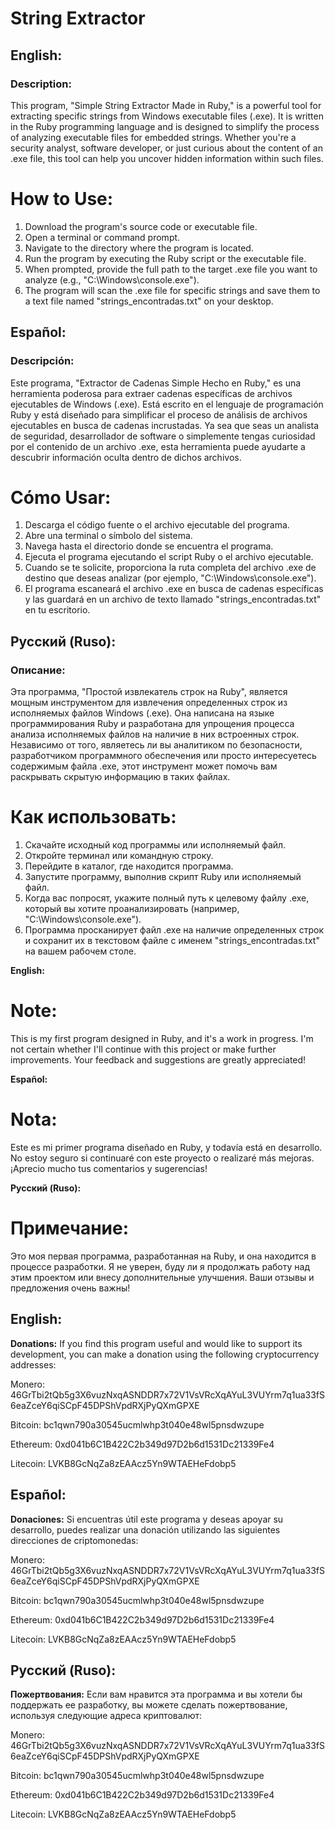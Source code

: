# String Extractor

## **English:**
### **Description:**
This program, "Simple String Extractor Made in Ruby," is a powerful tool for extracting specific strings from Windows executable files (.exe). It is written in the Ruby programming language and is designed to simplify the process of analyzing executable files for embedded strings. Whether you're a security analyst, software developer, or just curious about the content of an .exe file, this tool can help you uncover hidden information within such files.

# **How to Use:**
1. Download the program's source code or executable file.
2. Open a terminal or command prompt.
3. Navigate to the directory where the program is located.
4. Run the program by executing the Ruby script or the executable file.
5. When prompted, provide the full path to the target .exe file you want to analyze (e.g., "C:\Windows\console.exe").
6. The program will scan the .exe file for specific strings and save them to a text file named "strings_encontradas.txt" on your desktop.

## **Español:**
### **Descripción:**
Este programa, "Extractor de Cadenas Simple Hecho en Ruby," es una herramienta poderosa para extraer cadenas específicas de archivos ejecutables de Windows (.exe). Está escrito en el lenguaje de programación Ruby y está diseñado para simplificar el proceso de análisis de archivos ejecutables en busca de cadenas incrustadas. Ya sea que seas un analista de seguridad, desarrollador de software o simplemente tengas curiosidad por el contenido de un archivo .exe, esta herramienta puede ayudarte a descubrir información oculta dentro de dichos archivos.

# **Cómo Usar:**
1. Descarga el código fuente o el archivo ejecutable del programa.
2. Abre una terminal o símbolo del sistema.
3. Navega hasta el directorio donde se encuentra el programa.
4. Ejecuta el programa ejecutando el script Ruby o el archivo ejecutable.
5. Cuando se te solicite, proporciona la ruta completa del archivo .exe de destino que deseas analizar (por ejemplo, "C:\Windows\console.exe").
6. El programa escaneará el archivo .exe en busca de cadenas específicas y las guardará en un archivo de texto llamado "strings_encontradas.txt" en tu escritorio.

## **Русский (Ruso):**
### **Описание:**
Эта программа, "Простой извлекатель строк на Ruby", является мощным инструментом для извлечения определенных строк из исполняемых файлов Windows (.exe). Она написана на языке программирования Ruby и разработана для упрощения процесса анализа исполняемых файлов на наличие в них встроенных строк. Независимо от того, являетесь ли вы аналитиком по безопасности, разработчиком программного обеспечения или просто интересуетесь содержимым файла .exe, этот инструмент может помочь вам раскрывать скрытую информацию в таких файлах.

# **Как использовать:**
1. Скачайте исходный код программы или исполняемый файл.
2. Откройте терминал или командную строку.
3. Перейдите в каталог, где находится программа.
4. Запустите программу, выполнив скрипт Ruby или исполняемый файл.
5. Когда вас попросят, укажите полный путь к целевому файлу .exe, который вы хотите проанализировать (например, "C:\Windows\console.exe").
6. Программа просканирует файл .exe на наличие определенных строк и сохранит их в текстовом файле с именем "strings_encontradas.txt" на вашем рабочем столе.


**English:**
# **Note:**
This is my first program designed in Ruby, and it's a work in progress. I'm not certain whether I'll continue with this project or make further improvements. Your feedback and suggestions are greatly appreciated!

**Español:**
# **Nota:**
Este es mi primer programa diseñado en Ruby, y todavía está en desarrollo. No estoy seguro si continuaré con este proyecto o realizaré más mejoras. ¡Aprecio mucho tus comentarios y sugerencias!

**Русский (Ruso):**
# **Примечание:**
Это моя первая программа, разработанная на Ruby, и она находится в процессе разработки. Я не уверен, буду ли я продолжать работу над этим проектом или внесу дополнительные улучшения. Ваши отзывы и предложения очень важны!

## **English:**
**Donations:**
If you find this program useful and would like to support its development, you can make a donation using the following cryptocurrency addresses:

Monero: 46GrTbi2tQb5g3X6vuzNxqASNDDR7x72V1VsVRcXqAYuL3VUYrm7q1ua33fS6eaZceY6qiSCpF45DPShVpdRXjPyQXmGPXE

Bitcoin: bc1qwn790a30545ucmlwhp3t040e48wl5pnsdwzupe

Ethereum: 0xd041b6C1B422C2b349d97D2b6d1531Dc21339Fe4

Litecoin: LVKB8GcNqZa8zEAAcz5Yn9WTAEHeFdobp5

## **Español:**
**Donaciones:**
Si encuentras útil este programa y deseas apoyar su desarrollo, puedes realizar una donación utilizando las siguientes direcciones de criptomonedas:

Monero: 46GrTbi2tQb5g3X6vuzNxqASNDDR7x72V1VsVRcXqAYuL3VUYrm7q1ua33fS6eaZceY6qiSCpF45DPShVpdRXjPyQXmGPXE

Bitcoin: bc1qwn790a30545ucmlwhp3t040e48wl5pnsdwzupe

Ethereum: 0xd041b6C1B422C2b349d97D2b6d1531Dc21339Fe4

Litecoin: LVKB8GcNqZa8zEAAcz5Yn9WTAEHeFdobp5

## **Русский (Ruso):**
**Пожертвования:**
Если вам нравится эта программа и вы хотели бы поддержать ее разработку, вы можете сделать пожертвование, используя следующие адреса криптовалют:

Monero: 46GrTbi2tQb5g3X6vuzNxqASNDDR7x72V1VsVRcXqAYuL3VUYrm7q1ua33fS6eaZceY6qiSCpF45DPShVpdRXjPyQXmGPXE

Bitcoin: bc1qwn790a30545ucmlwhp3t040e48wl5pnsdwzupe

Ethereum: 0xd041b6C1B422C2b349d97D2b6d1531Dc21339Fe4

Litecoin: LVKB8GcNqZa8zEAAcz5Yn9WTAEHeFdobp5
